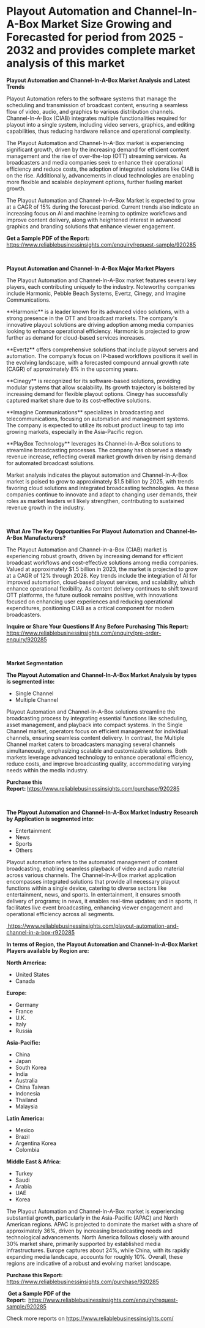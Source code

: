 <p><h1>Playout Automation and Channel-In-A-Box Market Size Growing and Forecasted for period from 2025 - 2032 and provides complete market analysis of this market</h1></p><p><strong>Playout Automation and Channel-In-A-Box Market Analysis and Latest Trends</strong></p>
<p><p>Playout Automation refers to the software systems that manage the scheduling and transmission of broadcast content, ensuring a seamless flow of video, audio, and graphics to various distribution channels. Channel-In-A-Box (CIAB) integrates multiple functionalities required for playout into a single system, including video servers, graphics, and editing capabilities, thus reducing hardware reliance and operational complexity.</p><p>The Playout Automation and Channel-In-A-Box market is experiencing significant growth, driven by the increasing demand for efficient content management and the rise of over-the-top (OTT) streaming services. As broadcasters and media companies seek to enhance their operational efficiency and reduce costs, the adoption of integrated solutions like CIAB is on the rise. Additionally, advancements in cloud technologies are enabling more flexible and scalable deployment options, further fueling market growth.</p><p>The Playout Automation and Channel-In-A-Box Market is expected to grow at a CAGR of 15% during the forecast period. Current trends also indicate an increasing focus on AI and machine learning to optimize workflows and improve content delivery, along with heightened interest in advanced graphics and branding solutions that enhance viewer engagement.</p></p>
<p><strong>Get a Sample PDF of the Report:&nbsp;</strong> <a href="https://www.reliablebusinessinsights.com/enquiry/request-sample/920285?utm_campaign=3035&utm_medium=2&utm_source=Github&utm_content=ia&utm_term=11032025&utm_id=playout-automation-and-channel-in-a-box">https://www.reliablebusinessinsights.com/enquiry/request-sample/920285</a></p>
<p>&nbsp;</p>
<p><strong>Playout Automation and Channel-In-A-Box Major Market Players</strong></p>
<p><p>The Playout Automation and Channel-In-A-Box market features several key players, each contributing uniquely to the industry. Noteworthy companies include Harmonic, Pebble Beach Systems, Evertz, Cinegy, and Imagine Communications.</p><p>**Harmonic** is a leader known for its advanced video solutions, with a strong presence in the OTT and broadcast markets. The company's innovative playout solutions are driving adoption among media companies looking to enhance operational efficiency. Harmonic is projected to grow further as demand for cloud-based services increases.</p><p>**Evertz** offers comprehensive solutions that include playout servers and automation. The company’s focus on IP-based workflows positions it well in the evolving landscape, with a forecasted compound annual growth rate (CAGR) of approximately 8% in the upcoming years.</p><p>**Cinegy** is recognized for its software-based solutions, providing modular systems that allow scalability. Its growth trajectory is bolstered by increasing demand for flexible playout options. Cinegy has successfully captured market share due to its cost-effective solutions.</p><p>**Imagine Communications** specializes in broadcasting and telecommunications, focusing on automation and management systems. The company is expected to utilize its robust product lineup to tap into growing markets, especially in the Asia-Pacific region.</p><p>**PlayBox Technology** leverages its Channel-In-A-Box solutions to streamline broadcasting processes. The company has observed a steady revenue increase, reflecting overall market growth driven by rising demand for automated broadcast solutions.</p><p>Market analysis indicates the playout automation and Channel-In-A-Box market is poised to grow to approximately $1.5 billion by 2025, with trends favoring cloud solutions and integrated broadcasting technologies. As these companies continue to innovate and adapt to changing user demands, their roles as market leaders will likely strengthen, contributing to sustained revenue growth in the industry.</p></p>
<p>&nbsp;</p>
<p><strong>What Are The Key Opportunities For Playout Automation and Channel-In-A-Box Manufacturers?</strong></p>
<p><p>The Playout Automation and Channel-in-a-Box (CIAB) market is experiencing robust growth, driven by increasing demand for efficient broadcast workflows and cost-effective solutions among media companies. Valued at approximately $1.5 billion in 2023, the market is projected to grow at a CAGR of 12% through 2028. Key trends include the integration of AI for improved automation, cloud-based playout services, and scalability, which enhance operational flexibility. As content delivery continues to shift toward OTT platforms, the future outlook remains positive, with innovations focused on enhancing user experiences and reducing operational expenditures, positioning CIAB as a critical component for modern broadcasters.</p></p>
<p><strong>Inquire or Share Your Questions If Any Before Purchasing This Report:</strong> <a href="https://www.reliablebusinessinsights.com/enquiry/pre-order-enquiry/920285?utm_campaign=3035&utm_medium=2&utm_source=Github&utm_content=ia&utm_term=11032025&utm_id=playout-automation-and-channel-in-a-box">https://www.reliablebusinessinsights.com/enquiry/pre-order-enquiry/920285</a></p>
<p>&nbsp;</p>
<p><strong>Market Segmentation</strong></p>
<p><strong>The Playout Automation and Channel-In-A-Box Market Analysis by types is segmented into:</strong></p>
<p><ul><li>Single Channel</li><li>Multiple Channel</li></ul></p>
<p><p>Playout Automation and Channel-In-A-Box solutions streamline the broadcasting process by integrating essential functions like scheduling, asset management, and playback into compact systems. In the Single Channel market, operators focus on efficient management for individual channels, ensuring seamless content delivery. In contrast, the Multiple Channel market caters to broadcasters managing several channels simultaneously, emphasizing scalable and customizable solutions. Both markets leverage advanced technology to enhance operational efficiency, reduce costs, and improve broadcasting quality, accommodating varying needs within the media industry.</p></p>
<p><strong>Purchase this Report:&nbsp;</strong><a href="https://www.reliablebusinessinsights.com/purchase/920285?utm_campaign=3035&utm_medium=2&utm_source=Github&utm_content=ia&utm_term=11032025&utm_id=playout-automation-and-channel-in-a-box">https://www.reliablebusinessinsights.com/purchase/920285</a></p>
<p>&nbsp;</p>
<p><strong>The Playout Automation and Channel-In-A-Box Market Industry Research by Application is segmented into:</strong></p>
<p><ul><li>Entertainment</li><li>News</li><li>Sports</li><li>Others</li></ul></p>
<p><p>Playout automation refers to the automated management of content broadcasting, enabling seamless playback of video and audio material across various channels. The Channel-In-A-Box market application encompasses integrated solutions that provide all necessary playout functions within a single device, catering to diverse sectors like entertainment, news, and sports. In entertainment, it ensures smooth delivery of programs; in news, it enables real-time updates; and in sports, it facilitates live event broadcasting, enhancing viewer engagement and operational efficiency across all segments.</p></p>
<p><a href="https://www.reliablebusinessinsights.com/playout-automation-and-channel-in-a-box-r920285?utm_campaign=3035&utm_medium=2&utm_source=Github&utm_content=ia&utm_term=11032025&utm_id=playout-automation-and-channel-in-a-box">&nbsp;https://www.reliablebusinessinsights.com/playout-automation-and-channel-in-a-box-r920285</a></p>
<p><strong>In terms of Region, the Playout Automation and Channel-In-A-Box Market Players available by Region are:</strong></p>
<p>
    <p> <strong> North America: </strong>
        <ul>
            <li>United States</li>
            <li>Canada</li>
        </ul>
        </p> 
    <p> <strong> Europe: </strong>
        <ul>
            <li>Germany</li>
            <li>France</li>
            <li>U.K.</li>
            <li>Italy</li>
            <li>Russia</li>
        </ul>
        </p> 
    <p> <strong> Asia-Pacific: </strong>
        <ul>
            <li>China</li>
            <li>Japan</li>
            <li>South Korea</li>
            <li>India</li>
            <li>Australia</li>
            <li>China Taiwan</li>
            <li>Indonesia</li>
            <li>Thailand</li>
            <li>Malaysia</li>
        </ul>
        </p> 
    <p> <strong> Latin America: </strong>
        <ul>
            <li>Mexico</li>
            <li>Brazil</li>
            <li>Argentina Korea</li>
            <li>Colombia</li>
        </ul>
        </p> 
    <p> <strong> Middle East & Africa: </strong>
        <ul>
            <li>Turkey</li>
            <li>Saudi</li>
            <li>Arabia</li>
            <li>UAE</li>
            <li>Korea</li>
        </ul>
    </p>
    </p>
<p><p>The Playout Automation and Channel-In-A-Box market is experiencing substantial growth, particularly in the Asia-Pacific (APAC) and North American regions. APAC is projected to dominate the market with a share of approximately 36%, driven by increasing broadcasting needs and technological advancements. North America follows closely with around 30% market share, primarily supported by established media infrastructures. Europe captures about 24%, while China, with its rapidly expanding media landscape, accounts for roughly 10%. Overall, these regions are indicative of a robust and evolving market landscape.</p></p>
<p><strong>Purchase this Report: </strong><a href="https://www.reliablebusinessinsights.com/purchase/920285?utm_campaign=3035&utm_medium=2&utm_source=Github&utm_content=ia&utm_term=11032025&utm_id=playout-automation-and-channel-in-a-box">https://www.reliablebusinessinsights.com/purchase/920285</a></p>
<p>&nbsp;<strong>Get a Sample PDF of the Report:&nbsp;&nbsp;</strong><a href="https://www.reliablebusinessinsights.com/enquiry/request-sample/920285?utm_campaign=3035&utm_medium=2&utm_source=Github&utm_content=ia&utm_term=11032025&utm_id=playout-automation-and-channel-in-a-box">https://www.reliablebusinessinsights.com/enquiry/request-sample/920285</a></p>
<p><strong></strong></p>
<p>Check more reports on <a href="https://www.reliablebusinessinsights.com/?utm_campaign=3035&utm_medium=2&utm_source=Github&utm_content=ia&utm_term=11032025&utm_id=playout-automation-and-channel-in-a-box">https://www.reliablebusinessinsights.com/</a></p>